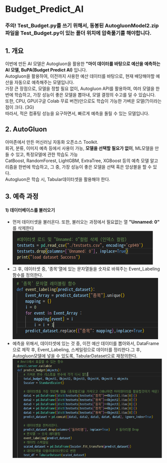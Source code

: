 # Budget_Predict_AI
### __주의!__ Test_Budget.py를 쓰기 위해서, 동봉된 AutogluonModel2.zip파일을 Test_Budget.py이 있는 폴더 위치에 압축풀기를 해야합니다.

## 1. 개요
이번에 만든 AI 모델은 Autogluon을 활용한 __"마이 데이터를 바탕으로 예산을 예측하는 AI 모델, BuPA(Budget Predict AI)__ 입니다.<br>
Autogluon을 활용하여, 이전까지 사용한 예산 데이터를 바탕으로, 현재 배당해야할 예산을 자동으로 예측해주는 모델입니다.<br>
가장 큰 장점으로, 모델을 정할 필요 없이, Autogluon API를 활용하여, 여러 모델을 한번에 학습하고, 가장 성능이 좋은 모델을 뽑아내, 모델 결정의 수고를 덜 수 있습니다.<br>
또한, CPU, GPU(구글 Colab 무료 버전)만으로도 학습이 가능한 가벼운 모델(?)이라는 점이 크다. (3G) <br>
따라서, 적은 컴퓨팅 성능을 요구하면서, 빠르게 예측을 돌릴 수 있는 모델입니다.<br>

## 2. AutoGluon
아마존에서 만든 머신러닝 자동화 오픈소스 Toolkit. <br>
회귀, 분류, 이미지 예측 등에서 사용이 가능, __모델을 선택할 필요가 없이__, ML모델을 만들 수 있고, 특정모델에 관한 학습도 가능<br>
CatBoost, RandomForest, LightGBM, ExtraTree, XGBoost 등의 예측 모델 알고리즘을 한번에 학습하고, 그 중, 가장 성능이 좋은 모델을 선택 혹은 앙상블을 할 수 있다.<br>
Autogluon은 학습 시, Tabular데이터셋을 활용해야 한다. 

## 3. 예측 과정
#### 1) 데이터베이스를 불러오기
* 먼저 데이터셋을 불러온다. 또한, 불러오는 과정에서 필요없는 열 __"Unnamed: 0"__ 를 삭제한다<br>
![Picture1](./Pictures/Datasetload.png)
* 그 후, 데이터셋 중, '종목'열에 있는 문자열들을 숫자로 바꿔주는 Event_Labeling함수를 정의한다.
![Picture2](./Pictures/eventlabeling.png)
* 예측을 위해서, 데이터셋에 있는 것 중, 이전 예산 데이터를 뽑아와서, DataFrame으로 제작 후, Event_Labeling, 스케일링으로 데이터를 정리한다.그 후, Autogluon모델에 넣을 수 있도록, TabularDataset으로 재정의한다.
![Picture3](./Pictures/DataScaling.png)
